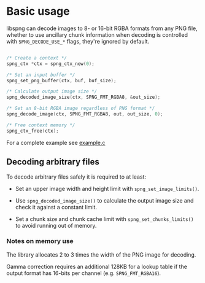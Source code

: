 # Basic usage

libspng can decode images to 8- or 16-bit RGBA formats from any PNG file,
whether to use ancillary chunk information when decoding is controlled
with `SPNG_DECODE_USE_*` flags, they're ignored by default.

```c

/* Create a context */
spng_ctx *ctx = spng_ctx_new(0);

/* Set an input buffer */
spng_set_png_buffer(ctx, buf, buf_size);

/* Calculate output image size */
spng_decoded_image_size(ctx, SPNG_FMT_RGBA8, &out_size);

/* Get an 8-bit RGBA image regardless of PNG format */
spng_decode_image(ctx, SPNG_FMT_RGBA8, out, out_size, 0);

/* Free context memory */
spng_ctx_free(ctx);

```

For a complete example see [example.c](https://github.com/randy408/libspng/blob/v0.6.0/examples/example.c)


## Decoding arbitrary files

To decode arbitrary files safely it is required to at least:

* Set an upper image width and height limit with `spng_set_image_limits()`.

* Use `spng_decoded_image_size()` to calculate the output image size
 and check it against a constant limit.

* Set a chunk size and chunk cache limit with `spng_set_chunks_limits()` to avoid
 running out of memory.

### Notes on memory use

The library allocates 2 to 3 times the width of the PNG image for decoding.

Gamma correction requires an additional 128KB for a lookup table if
the output format has 16-bits per channel (e.g. `SPNG_FMT_RGBA16`).
